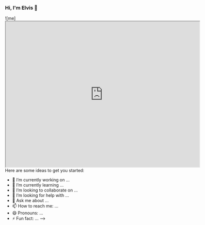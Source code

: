 ### Hi, I'm Elvis 👋

![me]<iframe src="https://drive.google.com/file/d/1st0qv9NPE97GHOkiy7tW5UFCG1TxVzgZ/preview" width="640" height="480"></iframe>
Here are some ideas to get you started:

- 🔭 I’m currently working on ...
- 🌱 I’m currently learning ...
- 👯 I’m looking to collaborate on ...
- 🤔 I’m looking for help with ...
- 💬 Ask me about ...
- 📫 How to reach me: ...
- 😄 Pronouns: ...
- ⚡ Fun fact: ...
-->
